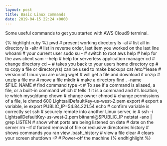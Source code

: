 ```yaml
---
layout: post
title: Basic Linux commands
date: 2019-04-15 22:24 +0000
---
```

Some useful commands to get you started with AWS Cloud9 terminal.  

{% highlight ruby %}
pwd     				# present working directory
ls -al       			# list all in directory
ls -altr 				# list in reverse order, last item you worked on the last line
whoami      			# your current user
sudo su -     			# switch to root
aws help     			# help for the aws client
sam --help     			# help for serverless application manager
cd      				# change directory
cd ~                    # takes you back to your users home directory
cp				        # to copy a file or directory(s) can be used to make backups
cat /etc/*lease      	# version of Linux you are using
wget				    #  will get a file and download it
unzip				    # unzip a file
mv				        # move a file
mkdir				    # make a directory
find . -name $FILE_NAME	# find command
type -t                 # To see if a command is aliased, a file, or a built-in command
which       			# tells if it is a command and it’s location, ie which mysqldump
chown       			# change owner
chmod				    # change permissions of a file, ie chmod 600 LightsailDefaultKey-us-west-2.pem 
export      			# export a variable, ie export PUBLIC_IP=54.84.221.54
echo        			# confirm variable is correctly set
ssh     				# securely remote into another Linux server, ie 
				        # ssh -i LightsailDefaultKey-us-west-2.pem bitnami@$PUBLIC_IP
netstat -ano | grep LISTEN	# show what ports are being listened on
date				    # date on the server
rm –rf				    # forced removal of file or reclusive directories
history                 # shows commands you ran
view .bash_history    	# view a file
clear                   # clears your screen
shutdown -P            		#  Power-off the machine
{% endhighlight %}